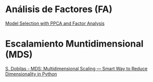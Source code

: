 # Análisis de Factores (FA)
[Model Selection with PPCA and Factor Analysis](https://scikit-learn.org/stable/auto_examples/decomposition/plot_pca_vs_fa_model_selection.html)

# Escalamiento Muntidimensional (MDS)
[S.  Dobilas - MDS: Multidimensional Scaling — Smart Way to Reduce Dimensionality in Python](https://towardsdatascience.com/mds-multidimensional-scaling-smart-way-to-reduce-dimensionality-in-python-7c126984e60b)
